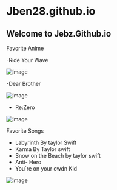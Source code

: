 # Jben28.github.io
## Welcome to Jebz.Github.io

Favorite Anime

-Ride Your Wave

![image](https://user-images.githubusercontent.com/118236447/202340851-025263c7-f23e-4e41-8c77-03f5d0313369.png)


-Dear Brother 

![image](https://user-images.githubusercontent.com/118236447/202340509-341af41b-53f5-47be-b10d-2de2d660848c.png)

- Re:Zero

![image](https://user-images.githubusercontent.com/118236447/202341368-a6eac1f0-3bbe-462f-87dc-ed65eac133ec.png)

Favorite Songs
- Labyrinth By taylor Swift
- Karma By Taylor swift
- Snow on the Beach by taylor swift
- Anti- Hero
- You`re on your owdn Kid

![image](https://user-images.githubusercontent.com/118236447/202342135-bd566aa0-60a4-4b60-8e97-96d3ab507bf3.png)


